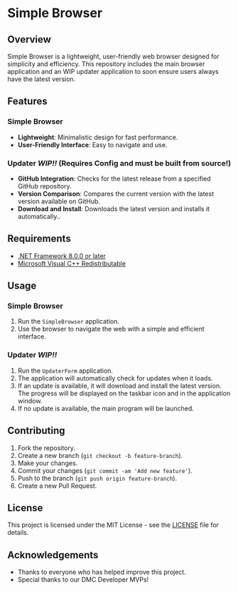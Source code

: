 
# Simple Browser

## Overview

Simple Browser is a lightweight, user-friendly web browser designed for simplicity and efficiency. This repository includes the main browser application and an WIP updater application to soon ensure users always have the latest version.

## Features

### Simple Browser
- **Lightweight**: Minimalistic design for fast performance.
- **User-Friendly Interface**: Easy to navigate and use.

### Updater *WIP!!* (Requires Config and must be built from source!)
- **GitHub Integration**: Checks for the latest release from a specified GitHub repository.
- **Version Comparison**: Compares the current version with the latest version available on GitHub.
- **Download and Install**: Downloads the latest version and installs it automatically..

## Requirements
- [.NET Framework 8.0.0 or later](https://download.visualstudio.microsoft.com/download/pr/76e5dbb2-6ae3-4629-9a84-527f8feb709c/09002599b32d5d01dc3aa5dcdffcc984/windowsdesktop-runtime-8.0.6-win-x64.exe)
- [Microsoft Visual C++ Redistributable](https://aka.ms/vs/17/release/vc_redist.x64.exe)

## Usage

### Simple Browser

1. Run the `SimpleBrowser` application.
2. Use the browser to navigate the web with a simple and efficient interface.

### Updater *WIP!!*

1. Run the `UpdaterForm` application.
2. The application will automatically check for updates when it loads.
3. If an update is available, it will download and install the latest version. The progress will be displayed on the taskbar icon and in the application window.
4. If no update is available, the main program will be launched.

## Contributing

1. Fork the repository.
2. Create a new branch (`git checkout -b feature-branch`).
3. Make your changes.
4. Commit your changes (`git commit -am 'Add new feature'`).
5. Push to the branch (`git push origin feature-branch`).
6. Create a new Pull Request.

## License

This project is licensed under the MIT License - see the [LICENSE](LICENSE) file for details.

## Acknowledgements

- Thanks to everyone who has helped improve this project.
- Special thanks to our DMC Developer MVPs!

